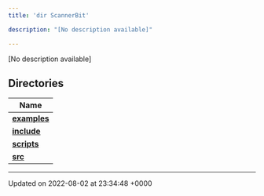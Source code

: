 ```yaml
---
title: 'dir ScannerBit'

description: "[No description available]"

---
```







[No description available]

## Directories

| Name           |
| -------------- |
| **[examples](/documentation/code/gambit_sphinx/files/dir_bbbfd0702f0dc7aacadf18c210711818/#dir-examples)**  |
| **[include](/documentation/code/gambit_sphinx/files/dir_05fbb9f424d9ed4288dc7709debd0ffd/#dir-include)**  |
| **[scripts](/documentation/code/gambit_sphinx/files/dir_95fb20c9c5d248cde58c08d66c64d998/#dir-scripts)**  |
| **[src](/documentation/code/gambit_sphinx/files/dir_7e7214566a1bf7120f8297a8773531b2/#dir-src)**  |






-------------------------------

Updated on 2022-08-02 at 23:34:48 +0000
